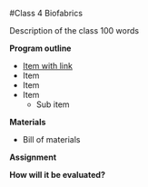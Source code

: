 #Class 4 Biofabrics

Description of the class 100 words

**Program outline** 

- [Item with link]()
- Item
- Item
- Item
  - Sub item
  
**Materials**

- Bill of materials

**Assignment**


**How will it be evaluated?**

